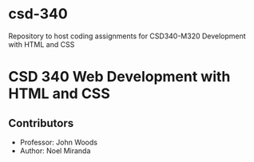# csd-340
Repository to host coding assignments for CSD340-M320 Development with HTML and CSS

<body>
  <h1 id="header">CSD 340 Web Development with HTML and CSS</h1> 
  <h2>Contributors</h2>
  <ul>
    <li>Professor: John Woods</li>
    <li>Author: Noel Miranda</li>
  </ul>
</body>
